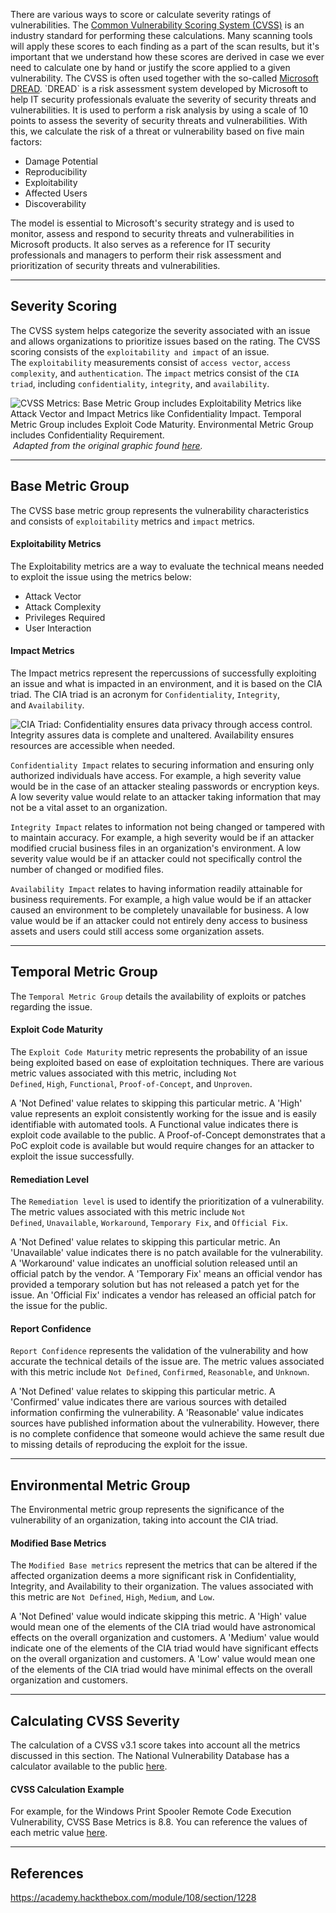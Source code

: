 There are various ways to score or calculate severity ratings of vulnerabilities. The [Common Vulnerability Scoring System (CVSS)](https://www.first.org/cvss/) is an industry standard for performing these calculations. Many scanning tools will apply these scores to each finding as a part of the scan results, but it's important that we understand how these scores are derived in case we ever need to calculate one by hand or justify the score applied to a given vulnerability. The CVSS is often used together with the so-called [Microsoft DREAD](https://en.wikipedia.org/wiki/DREAD_\(risk_assessment_model\)). `DREAD` is a risk assessment system developed by Microsoft to help IT security professionals evaluate the severity of security threats and vulnerabilities. It is used to perform a risk analysis by using a scale of 10 points to assess the severity of security threats and vulnerabilities. With this, we calculate the risk of a threat or vulnerability based on five main factors:

- Damage Potential
- Reproducibility
- Exploitability
- Affected Users
- Discoverability

The model is essential to Microsoft's security strategy and is used to monitor, assess and respond to security threats and vulnerabilities in Microsoft products. It also serves as a reference for IT security professionals and managers to perform their risk assessment and prioritization of security threats and vulnerabilities.

---

## Severity Scoring

The CVSS system helps categorize the severity associated with an issue and allows organizations to prioritize issues based on the rating. The CVSS scoring consists of the `exploitability and impact` of an issue. The `exploitability` measurements consist of `access vector`, `access complexity`, and `authentication`. The `impact` metrics consist of the `CIA triad`, including `confidentiality`, `integrity`, and `availability`.

![CVSS Metrics: Base Metric Group includes Exploitability Metrics like Attack Vector and Impact Metrics like Confidentiality Impact. Temporal Metric Group includes Exploit Code Maturity. Environmental Metric Group includes Confidentiality Requirement.](https://academy.hackthebox.com/storage/modules/108/graphics/VulnerabilityAssessment_Diagram_08.png) _Adapted from the original graphic found [here](https://www.first.org/cvss/v3-1/media/MetricGroups.svg)._

---

## Base Metric Group

The CVSS base metric group represents the vulnerability characteristics and consists of `exploitability` metrics and `impact` metrics.

#### Exploitability Metrics

The Exploitability metrics are a way to evaluate the technical means needed to exploit the issue using the metrics below:

- Attack Vector
- Attack Complexity
- Privileges Required
- User Interaction

#### Impact Metrics

The Impact metrics represent the repercussions of successfully exploiting an issue and what is impacted in an environment, and it is based on the CIA triad. The CIA triad is an acronym for `Confidentiality`, `Integrity`, and `Availability`.

![CIA Triad: Confidentiality ensures data privacy through access control. Integrity assures data is complete and unaltered. Availability ensures resources are accessible when needed.](https://academy.hackthebox.com/storage/modules/108/graphics/cia_triad.png)

`Confidentiality Impact` relates to securing information and ensuring only authorized individuals have access. For example, a high severity value would be in the case of an attacker stealing passwords or encryption keys. A low severity value would relate to an attacker taking information that may not be a vital asset to an organization.

`Integrity Impact` relates to information not being changed or tampered with to maintain accuracy. For example, a high severity would be if an attacker modified crucial business files in an organization's environment. A low severity value would be if an attacker could not specifically control the number of changed or modified files.

`Availability Impact` relates to having information readily attainable for business requirements. For example, a high value would be if an attacker caused an environment to be completely unavailable for business. A low value would be if an attacker could not entirely deny access to business assets and users could still access some organization assets.

---

## Temporal Metric Group

The `Temporal Metric Group` details the availability of exploits or patches regarding the issue.

#### Exploit Code Maturity

The `Exploit Code Maturity` metric represents the probability of an issue being exploited based on ease of exploitation techniques. There are various metric values associated with this metric, including `Not Defined`, `High`, `Functional`, `Proof-of-Concept`, and `Unproven`.

A 'Not Defined' value relates to skipping this particular metric. A 'High' value represents an exploit consistently working for the issue and is easily identifiable with automated tools. A Functional value indicates there is exploit code available to the public. A Proof-of-Concept demonstrates that a PoC exploit code is available but would require changes for an attacker to exploit the issue successfully.

#### Remediation Level

The `Remediation level` is used to identify the prioritization of a vulnerability. The metric values associated with this metric include `Not Defined`, `Unavailable`, `Workaround`, `Temporary Fix`, and `Official Fix`.

A 'Not Defined' value relates to skipping this particular metric. An 'Unavailable' value indicates there is no patch available for the vulnerability. A 'Workaround' value indicates an unofficial solution released until an official patch by the vendor. A 'Temporary Fix' means an official vendor has provided a temporary solution but has not released a patch yet for the issue. An 'Official Fix' indicates a vendor has released an official patch for the issue for the public.

#### Report Confidence

`Report Confidence` represents the validation of the vulnerability and how accurate the technical details of the issue are. The metric values associated with this metric include `Not Defined`, `Confirmed`, `Reasonable`, and `Unknown`.

A 'Not Defined' value relates to skipping this particular metric. A 'Confirmed' value indicates there are various sources with detailed information confirming the vulnerability. A 'Reasonable' value indicates sources have published information about the vulnerability. However, there is no complete confidence that someone would achieve the same result due to missing details of reproducing the exploit for the issue.

---

## Environmental Metric Group

The Environmental metric group represents the significance of the vulnerability of an organization, taking into account the CIA triad.

#### Modified Base Metrics

The `Modified Base metrics` represent the metrics that can be altered if the affected organization deems a more significant risk in Confidentiality, Integrity, and Availability to their organization. The values associated with this metric are `Not Defined`, `High`, `Medium`, and `Low`.

A 'Not Defined' value would indicate skipping this metric. A 'High' value would mean one of the elements of the CIA triad would have astronomical effects on the overall organization and customers. A 'Medium' value would indicate one of the elements of the CIA triad would have significant effects on the overall organization and customers. A 'Low' value would mean one of the elements of the CIA triad would have minimal effects on the overall organization and customers.

---

## Calculating CVSS Severity

The calculation of a CVSS v3.1 score takes into account all the metrics discussed in this section. The National Vulnerability Database has a calculator available to the public [here](https://nvd.nist.gov/vuln-metrics/cvss/v3-calculator).

#### CVSS Calculation Example

For example, for the Windows Print Spooler Remote Code Execution Vulnerability, CVSS Base Metrics is 8.8. You can reference the values of each metric value [here](https://msrc.microsoft.com/update-guide/vulnerability/CVE-2021-34527).

---

## References

https://academy.hackthebox.com/module/108/section/1228